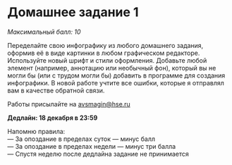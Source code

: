 # Домашнее задание 1
*Максимальный балл: 10*

Переделайте свою инфографику из любого домашнего задания, оформив её в виде картинки в любом графическом редакторе. Используйте новый шрифт и стили оформления. Добавьте любой элемент (например, аннотацию или необычный фон), который вы не могли бы (или с трудом могли бы) добавить в программе для создания инфографики. В новой работе учтите все ошибки, которые я отправлял вам в качестве обратной связи.

Работы присылайте на avsmagin@hse.ru<br>

**Дедлайн: 18 декабря в 23:59** <br>

Напомню правила:<br>
— За опоздание в пределах суток — минус балл<br>
— За опоздание в пределах недели — минус три балла<br>
— Спустя неделю после дедлайна задание не принимается<br>